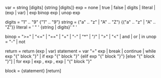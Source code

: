var =  string [digits] {string [digits]}
exp = none | true | false | digits | literal | (exp | var) | exp binop exp | unop exp

digits = "1" .. "9" {"1" .. "9"}
string = ("a" ..  "z" | "A" .. "Z") {("a" ..  "z" | "A" .. "Z")}
literal = ' " ' {string | digits}' " '

binop = ">=" | "<=" | "\==" | "+" | "-" | "\*" | "/" | ">" | "<" | and | or | in
unop = "-" | not 

return = return (exp | var)
statement = var "=" exp | break | continue 
|
while exp "{" block "}" 
|
if exp "{" block "}" {elif exp "{" block "}"} [else "{" block "}"] 
|
for exp | exp , exp , exp | "{" block "}" 

block = {statement} [return]
